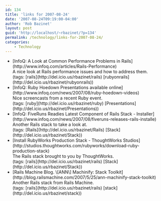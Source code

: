 ```yaml
---
id: 134
title: 'links for 2007-08-24'
date: '2007-08-24T09:19:00-04:00'
author: 'Rob Bazinet'
layout: post
guid: 'http://localhost/~rbazinet/?p=134'
permalink: /technology/links-for-2007-08-24/
categories:
    - Technology
---
```


- <div class="delicious-link">[InfoQ: A Look at Common Performance Problems in Rails](http://www.infoq.com/articles/Rails-Performance)</div><div class="delicious-extended">A nice look at Rails performance issues and how to address them.</div><div class="delicious-tags">(tags: [rails](http://del.icio.us/rbazinet/rails) [rubyonrails](http://del.icio.us/rbazinet/rubyonrails))</div>
- <div class="delicious-link">[InfoQ: Ruby Hoedown Presentations available online](http://www.infoq.com/news/2007/08/ruby-hoedown-videos)</div><div class="delicious-extended">Nice screencasts from a recent Ruby event.</div><div class="delicious-tags">(tags: [ruby](http://del.icio.us/rbazinet/ruby) [Presentations](http://del.icio.us/rbazinet/Presentations))</div>
- <div class="delicious-link">[InfoQ: FiveRuns Readies Latest Component of Rails Stack - Installer](http://www.infoq.com/news/2007/08/fiveruns-releases-rails-installe)</div><div class="delicious-extended">Another Rails stack to take a look at.</div><div class="delicious-tags">(tags: [Rails](http://del.icio.us/rbazinet/Rails) [Stack](http://del.icio.us/rbazinet/Stack))</div>
- <div class="delicious-link">[Install RubyWorks Production Stack - ThoughtWorks Studios](http://studios.thoughtworks.com/rubyworks/download-ruby-production-stack)</div><div class="delicious-extended">The Rails stack brought to you by ThoughtWorks.</div><div class="delicious-tags">(tags: [rails](http://del.icio.us/rbazinet/rails) [Stack](http://del.icio.us/rbazinet/Stack))</div>
- <div class="delicious-link">[Rails Machine Blog. \[ANN\] Machinify: Stack Toolkit](http://blog.railsmachine.com/2007/5/25/ann-machinify-stack-toolkit)</div><div class="delicious-extended">Another Rails stack from Rails Machine.</div><div class="delicious-tags">(tags: [rails](http://del.icio.us/rbazinet/rails) [stack](http://del.icio.us/rbazinet/stack))</div>
 